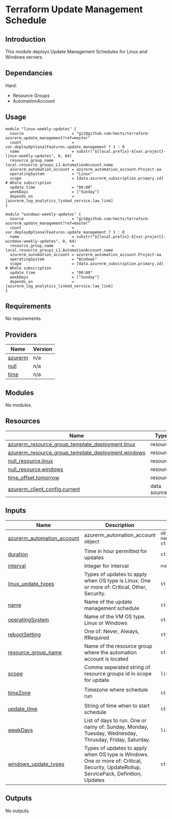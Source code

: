 # Terraform Update Management Schedule

## Introduction

This module deploys Update Management Schedules for Linux and Windows servers.

## Dependancies

Hard:

* Resource Groups
* AutomationAccount

## Usage

```hcl
module "linux-weekly-updates" {
  source                     = "git@github.com:hmcts/terraform-azurerm_update_management?ref=master"
  count                      = var.deployOptionalFeatures.update_management ? 1 : 0
  name                       = substr("${local.prefix}-${var.project}-linux-weekly-updates", 0, 64)
  resource_group_name        = local.resource_groups_L1.AutomationAccount.name
  azurerm_automation_account = azurerm_automation_account.Project-aa
  operatingSystem            = "Linux"
  scope                      = [data.azurerm_subscription.primary.id]               # Whole subscription
  update_time                = "00:00"
  weekDays                   = ["Sunday"]
  depends_on                 = [azurerm_log_analytics_linked_service.law_link]
}

module "windows-weekly-updates" {
  source                     = "git@github.com:hmcts/terraform-azurerm_update_management?ref=master"
  count                      = var.deployOptionalFeatures.update_management ? 1 : 0
  name                       = substr("${local.prefix}-${var.project}-windows-weekly-updates", 0, 64)
  resource_group_name        = local.resource_groups_L1.AutomationAccount.name
  azurerm_automation_account = azurerm_automation_account.Project-aa
  operatingSystem            = "Windows"
  scope                      = [data.azurerm_subscription.primary.id]               # Whole subscription
  update_time                = "00:00"
  weekDays                   = ["Sunday"]
  depends_on                 = [azurerm_log_analytics_linked_service.law_link]
}
```

## Requirements

No requirements.

## Providers

| Name | Version |
|------|---------|
| <a name="provider_azurerm"></a> [azurerm](#provider\_azurerm) | n/a |
| <a name="provider_null"></a> [null](#provider\_null) | n/a |
| <a name="provider_time"></a> [time](#provider\_time) | n/a |

## Modules

No modules.

## Resources

| Name | Type |
|------|------|
| [azurerm_resource_group_template_deployment.linux](https://registry.terraform.io/providers/hashicorp/azurerm/latest/docs/resources/resource_group_template_deployment) | resource |
| [azurerm_resource_group_template_deployment.windows](https://registry.terraform.io/providers/hashicorp/azurerm/latest/docs/resources/resource_group_template_deployment) | resource |
| [null_resource.linux](https://registry.terraform.io/providers/hashicorp/null/latest/docs/resources/resource) | resource |
| [null_resource.windows](https://registry.terraform.io/providers/hashicorp/null/latest/docs/resources/resource) | resource |
| [time_offset.tomorrow](https://registry.terraform.io/providers/hashicorp/time/latest/docs/resources/offset) | resource |
| [azurerm_client_config.current](https://registry.terraform.io/providers/hashicorp/azurerm/latest/docs/data-sources/client_config) | data source |

## Inputs

| Name | Description | Type | Default | Required |
|------|-------------|------|---------|:--------:|
| <a name="input_azurerm_automation_account"></a> [azurerm\_automation\_account](#input\_azurerm\_automation\_account) | azurerm\_automation\_account object | `object({ name = string })` | n/a | yes |
| <a name="input_duration"></a> [duration](#input\_duration) | Time in hour permitted for updates | `string` | `"2"` | no |
| <a name="input_interval"></a> [interval](#input\_interval) | Integer for interval | `number` | `1` | no |
| <a name="input_linux_update_types"></a> [linux\_update\_types](#input\_linux\_update\_types) | Types of updates to apply when OS type is Linux. One or more of: Critical, Other, Security. | `string` | `"Critical, Other, Security"` | no |
| <a name="input_name"></a> [name](#input\_name) | Name of the update management schedule | `string` | n/a | yes |
| <a name="input_operatingSystem"></a> [operatingSystem](#input\_operatingSystem) | Name of the VM OS type. Linux or Windows | `string` | n/a | yes |
| <a name="input_rebootSetting"></a> [rebootSetting](#input\_rebootSetting) | One of: Never, Always, IfRequired | `string` | `"IfRequired"` | no |
| <a name="input_resource_group_name"></a> [resource\_group\_name](#input\_resource\_group\_name) | Name of the resource group where the automation account is located | `string` | n/a | yes |
| <a name="input_scope"></a> [scope](#input\_scope) | Comma seperated string of resource groups id in scope for update | `list(string)` | `[]` | no |
| <a name="input_timeZone"></a> [timeZone](#input\_timeZone) | Timezone where schedule run | `string` | `"Eastern Standard Time"` | no |
| <a name="input_update_time"></a> [update\_time](#input\_update\_time) | String of time when to start schedule | `string` | n/a | yes |
| <a name="input_weekDays"></a> [weekDays](#input\_weekDays) | List of days to run. One or namy of: Sunday, Monday, Tuesday, Wednesday, Thrusday, Friday, Saturday. | `list(string)` | `[]` | no |
| <a name="input_windows_update_types"></a> [windows\_update\_types](#input\_windows\_update\_types) | Types of updates to apply when OS type is Windows. One or more of: Critical, Security, UpdateRollup, ServicePack, Definition, Updates | `string` | `"Critical, Security, UpdateRollup, ServicePack, Definition, Updates"` | no |

## Outputs

No outputs.
